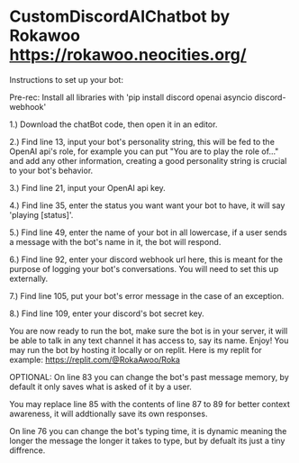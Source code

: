 # CustomDiscordAIChatbot by Rokawoo https://rokawoo.neocities.org/

Instructions to set up your bot:

Pre-rec: Install all libraries with 'pip install discord openai asyncio discord-webhook'

1.) Download the chatBot code, then open it in an editor.

2.) Find line 13, input your bot's personality string, this will be fed to the OpenAI api's role, for example you can put "You are to play the role of..." and add
any other information, creating a good personality string is crucial to your bot's behavior.

3.) Find line 21, input your OpenAI api key.

4.) Find line 35, enter the status you want want your bot to have, it will say 'playing [status]'.

5.) Find line 49, enter the name of your bot in all lowercase, if a user sends a message with the bot's name in it, the bot will respond.

6.) Find line 92, enter your discord webhook url here, this is meant for the purpose of logging your bot's conversations. You will need to set this up externally.

7.) Find line 105, put your bot's error message in the case of an exception.

8.) Find line 109, enter your discord's bot secret key.

You are now ready to run the bot, make sure the bot is in your server, it will be able to talk in any text channel it has access to, say its name. Enjoy!
You may run the bot by hosting it locally or on replit. Here is my replit for example: https://replit.com/@RokaAwoo/Roka

OPTIONAL:
On line 83 you can change the bot's past message memory, by default it only saves what is asked of it by a user.

You may replace line 85 with the contents of line 87 to 89 for better context awareness, it will addtionally save its own responses.

On line 76 you can change the bot's typing time, it is dynamic meaning the longer the message the longer it takes to type, but by defualt its just a tiny diffrence.
